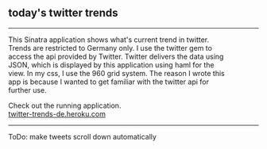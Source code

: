 ## today's twitter trends
* * *
This Sinatra application shows what's current trend in twitter.  
Trends are restricted to Germany only. I use the twitter gem to  
access the api provided by Twitter. Twitter delivers the data using  
JSON, which is displayed by this application using haml for the  
view. In my css, I use the 960 grid system. The reason I wrote this  
app is because I wanted to get familiar with the twitter api for  
further use.  

Check out the running application.   
[twitter-trends-de.heroku.com](http://twitter-trends-de.heroku.com)
* * *
ToDo: make tweets scroll down automatically
